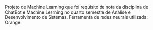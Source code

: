 Projeto de Machine Learning que foi requisito de nota da disciplina de ChatBot e Machine Learning no quarto semestre de Análise e Desenvolvimento de Sistemas.
Ferramenta de redes neurais utilizada: Orange
